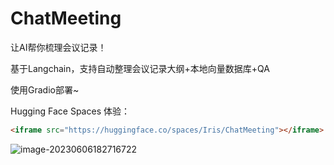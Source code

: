 # ChatMeeting

让AI帮你梳理会议记录！

基于Langchain，支持自动整理会议记录大纲+本地向量数据库+QA

使用Gradio部署~

Hugging Face Spaces 体验：

```html
<iframe src="https://huggingface.co/spaces/Iris/ChatMeeting"></iframe>
```

![image-20230606182716722](C:\Users\86139\AppData\Roaming\Typora\typora-user-images\image-20230606182716722.png)

